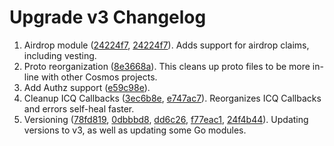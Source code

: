 # Upgrade v3 Changelog

1. Airdrop module ([24224f7](https://github.com/TessorNetwork/dredger/commit/9be3314f7bca7e91f099d27ca11177639b76b468), [24224f7](https://github.com/TessorNetwork/dredger/commit/24224f7386e7ee56781e7d254f9a48fab60a3bed)). Adds support for airdrop claims, including vesting. 
2. Proto reorganization ([8e3668a](https://github.com/TessorNetwork/dredger/commit/8e3668a8e87381fb0f470ab60e4f0ba8590139cc)). This cleans up proto files to be more in-line with other Cosmos projects. 
3. Add Authz support ([e59c98e](https://github.com/TessorNetwork/dredger/commit/e59c98e7bce574fa53e6e70222a80b974d84db3b)).
4. Cleanup ICQ Callbacks ([3ec6b8e](https://github.com/TessorNetwork/dredger/commit/3ec6b8ebe9f4ba49aed3d671432a9d77e61b095a), [e747ac7](https://github.com/TessorNetwork/dredger/commit/e747ac7bdd9385fdaa7d5cd6f2926f7efd519480)). Reorganizes ICQ Callbacks and errors self-heal faster. 
5. Versioning ([78fd819](https://github.com/TessorNetwork/dredger/commit/78fd81918fe8f763f10525770eba1fee0a6dbe25), [0dbbbd8](https://github.com/TessorNetwork/dredger/commit/0dbbbd867ffad5b331d09c155dca53a3f581ad5c), [dd6c26](https://github.com/TessorNetwork/dredger/commit/dd6c264ea09448130484f7289eb085eb8bdb5766), [f77eac1](https://github.com/TessorNetwork/dredger/commit/f77eac106291a59fd839c128f6aa9adb974eb7ef), [24f4b44](https://github.com/TessorNetwork/dredger/commit/24f4b44e85518c0e800605265486af5f55f02693)). Updating versions to v3, as well as updating some Go modules.
